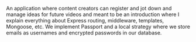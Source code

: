 An application where content creators can register and jot down and manage ideas for future videos and meant to be an introduction where I explain everything about Express routing, middleware, templates, Mongoose, etc. We implement Passport and a local strategy where we store emails as usernames and encrypted passwords in our database.
